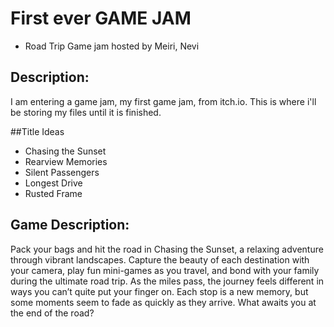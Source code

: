# First ever GAME JAM
* Road Trip Game jam hosted by Meiri, Nevi

## Description:
I am entering a game jam, my first game jam, from itch.io. This is where i'll be storing my files until it is finished.

##Title Ideas
* Chasing the Sunset
* Rearview Memories
* Silent Passengers
* Longest Drive
* Rusted Frame

## Game Description:
Pack your bags and hit the road in Chasing the Sunset, a relaxing adventure through vibrant landscapes. Capture the beauty of each destination with your camera, play fun mini-games as you travel, and bond with your family during the ultimate road trip.
As the miles pass, the journey feels different in ways you can’t quite put your finger on. Each stop is a new memory, but some moments seem to fade as quickly as they arrive. What awaits you at the end of the road?


